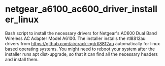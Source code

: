 # netgear_a6100_ac600_driver_installer_linux
Bash script to install the necessary drivers for Netgear's AC600 Dual Band Wireless AC Adapter Model A6100.
The installer installs the rtl8812au drivers from https://github.com/aircrack-ng/rtl8812au automatically for linux based operating systems.
You might need to reboot your system after the installer runs apt dist-upgrade, so that it can find all the necessary headers and install them.
